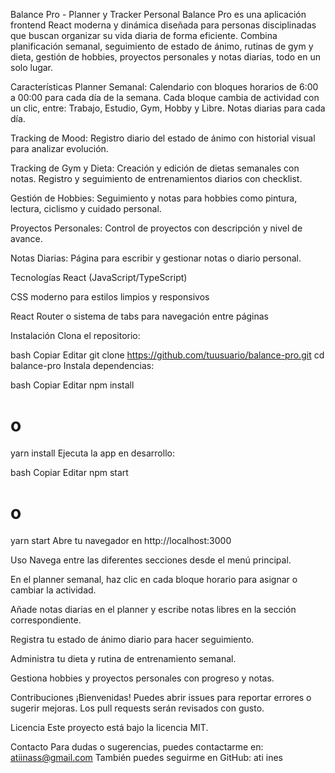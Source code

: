 Balance Pro - Planner y Tracker Personal
Balance Pro es una aplicación frontend React moderna y dinámica diseñada para personas disciplinadas que buscan organizar su vida diaria de forma eficiente. Combina planificación semanal, seguimiento de estado de ánimo, rutinas de gym y dieta, gestión de hobbies, proyectos personales y notas diarias, todo en un solo lugar.

Características
Planner Semanal:
Calendario con bloques horarios de 6:00 a 00:00 para cada día de la semana.
Cada bloque cambia de actividad con un clic, entre: Trabajo, Estudio, Gym, Hobby y Libre.
Notas diarias para cada día.

Tracking de Mood:
Registro diario del estado de ánimo con historial visual para analizar evolución.

Tracking de Gym y Dieta:
Creación y edición de dietas semanales con notas.
Registro y seguimiento de entrenamientos diarios con checklist.

Gestión de Hobbies:
Seguimiento y notas para hobbies como pintura, lectura, ciclismo y cuidado personal.

Proyectos Personales:
Control de proyectos con descripción y nivel de avance.

Notas Diarias:
Página para escribir y gestionar notas o diario personal.

Tecnologías
React (JavaScript/TypeScript)

CSS moderno para estilos limpios y responsivos

React Router o sistema de tabs para navegación entre páginas

Instalación
Clona el repositorio:

bash
Copiar
Editar
git clone https://github.com/tuusuario/balance-pro.git
cd balance-pro
Instala dependencias:

bash
Copiar
Editar
npm install
# o
yarn install
Ejecuta la app en desarrollo:

bash
Copiar
Editar
npm start
# o
yarn start
Abre tu navegador en http://localhost:3000

Uso
Navega entre las diferentes secciones desde el menú principal.

En el planner semanal, haz clic en cada bloque horario para asignar o cambiar la actividad.

Añade notas diarias en el planner y escribe notas libres en la sección correspondiente.

Registra tu estado de ánimo diario para hacer seguimiento.

Administra tu dieta y rutina de entrenamiento semanal.

Gestiona hobbies y proyectos personales con progreso y notas.

Contribuciones
¡Bienvenidas! Puedes abrir issues para reportar errores o sugerir mejoras.
Los pull requests serán revisados con gusto.

Licencia
Este proyecto está bajo la licencia MIT.

Contacto
Para dudas o sugerencias, puedes contactarme en: atiinass@gmail.com
También puedes seguirme en GitHub: ati ines 

